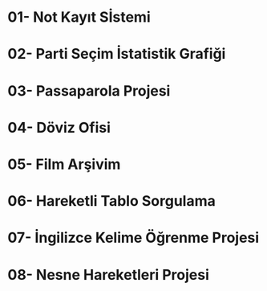 # 01- Not Kayıt Sİstemi
 
 
 
# 02- Parti Seçim İstatistik Grafiği



# 03- Passaparola Projesi



# 04- Döviz Ofisi




# 05- Film Arşivim




# 06- Hareketli Tablo Sorgulama




# 07- İngilizce Kelime Öğrenme Projesi




# 08- Nesne Hareketleri Projesi
